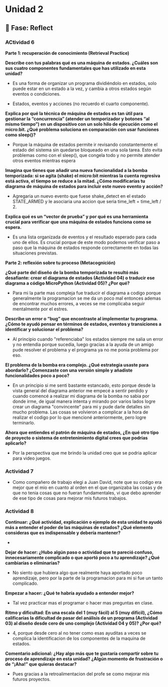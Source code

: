 # Unidad 2


## 🤔 Fase: Reflect

### ACtividad 6

**Parte 1: recuperación de conocimiento (Retrieval Practice)**

**Describe con tus palabras qué es una máquina de estados. ¿Cuáles son sus cuatro componentes fundamentales que has utilizado en esta unidad?**

* Es una forma de organizar un programa dividiéndolo en estados, solo puede estar en un estado a la vez, y cambia a otros estados según eventos o condiciones.

* Estados, eventos y acciones (no recuerdo el cuarto componente).

**Explica por qué la técnica de máquina de estados es tan útil para gestionar la “concurrencia” (atender un temporizador y botones “al mismo tiempo”) en un dispositivo con un solo hilo de ejecución como el micro:bit. ¿Qué problema soluciona en comparación con usar funciones como sleep()?**

* Porque la máquina de estados permite ir revisando constantemente el estado del sistema sin quedarse bloqueado en una sola tarea. Esto evita problemas como con el sleep(), que congela todo y no permite atender otros eventos mientras espera

**Imagina que tienes que añadir una nueva funcionalidad a la bomba temporizada: si se agita (shake) el micro:bit mientras la cuenta regresiva está activa, el tiempo se reduce a la mitad. ¿Cómo modificarías tu diagrama de máquina de estados para incluir este nuevo evento y acción?**

* Agregaria un nuevo evento que fuese shake_detect en el estado STATE_ARMED y le asociaria una accion que seria time_left = time_left / 2.

**Explica qué es un “vector de prueba” y por qué es una herramienta crucial para verificar que una máquina de estados funciona como se espera.**

* Es una lista organizada de eventos y el resultado esperado para cada uno de ellos. Es crucial porque de este modo podemos verificar paso a paso que la máquina de estados responde correctamente en todas las situaciones previstas.

**Parte 2: reflexión sobre tu proceso (Metacognición)**


**¿Qué parte del diseño de la bomba temporizada te resultó más desafiante: crear el diagrama de estados (Actividad 04) o traducir ese diagrama a código MicroPython (Actividad 05)? ¿Por qué?**

* Para mi la parte mas compleja fue traducir el diagrama a codigo porque generalmente la programacion se me da un poco mal entonces ademas de encontrar muchos errores, a veces se me complicaba seguir mentalmente por el estres.

**Describe un error o “bug” que encontraste al implementar tu programa. ¿Cómo te ayudó pensar en términos de estados, eventos y transiciones a identificar y solucionar el problema?**

* Al principio cuando "referenciaba" los estados siempre me salia un error y no entendia porque sucedia, luego gracias a la ayuda de un amigo pude resolver el problema y el programa ya no me ponia problema por eso.

**El problema de la bomba era complejo. ¿Qué estrategia usaste para abordarlo? ¿Comenzaste con una versión simple y añadiste funcionalidades poco a poco?**

* En un principio si me senti bastante estancado, esto porque desde la vista general del diagrama anterior me empecé a sentir perdido y cuando comencé a realizar mi diagrama de la bomba no sabia por donde irme, de igual manera intenta y mirando por varios lados logre crear un diagrama "convincente" para mi y pude darle detalles sin mucho problema. Las cosas se volvieron a complicar a la hora de realizar el codigo por lo que mencioné anteriormente, pero logre terminarlo.

**Ahora que entiendes el patrón de máquina de estados, ¿En qué otro tipo de proyecto o sistema de entretenimiento digital crees que podrías aplicarlo?**

* Por la perspectiva que me brindo la unidad creo que se podria aplicar para video juegos.

### Actividad 7

* Como compañero de trabajo elegi a Juan David, note que su codigo era mejor que el mio en cuanto al orden en el que organizaba las cosas y de que no tenia cosas que no fueran fundamentales, vi que debo aprender de ese tipo de cosas para mejorar mis futuros trabajos.

### Actividad 8

**Continuar: ¿Qué actividad, explicación o ejemplo de esta unidad te ayudó más a entender el poder de las máquinas de estados? ¿Qué elemento consideras que es indispensable y debería mantener?**

* 

**Dejar de hacer: ¿Hubo algún paso o actividad que te pareció confuso, innecesariamente complicado o que aportó poco a tu aprendizaje? ¿Qué cambiarías o eliminarías?**

* No siento que hubiera algo que realmente haya aportado poco aprendizaje, pero por la parte de la programacion para mi si fue un tanto complicado.

**Empezar a hacer: ¿Qué te habría ayudado a entender mejor?**

* Tal vez practicar mas el programar o hacer mas preguntas en clase.

**Ritmo y dificultad: En una escala del 1 (muy fácil) al 5 (muy difícil), ¿Cómo calificarías la dificultad de pasar del análisis de un programa (Actividad 03) al diseño desde cero de uno complejo (Actividad 04 y 05)? ¿Por qué?**

* 4, porque desde cero al no tener como esas ayuditas a veces se complica la identificacion de los componentes de la maquina de estados.

**Comentario adicional: ¿Hay algo más que te gustaría compartir sobre tu proceso de aprendizaje en esta unidad? ¿Algún momento de frustración o de “¡Aha!” que quieras destacar?**

* Pues gracias a la retroalimentacion del profe se como mejorar mis futuros proyectos.
